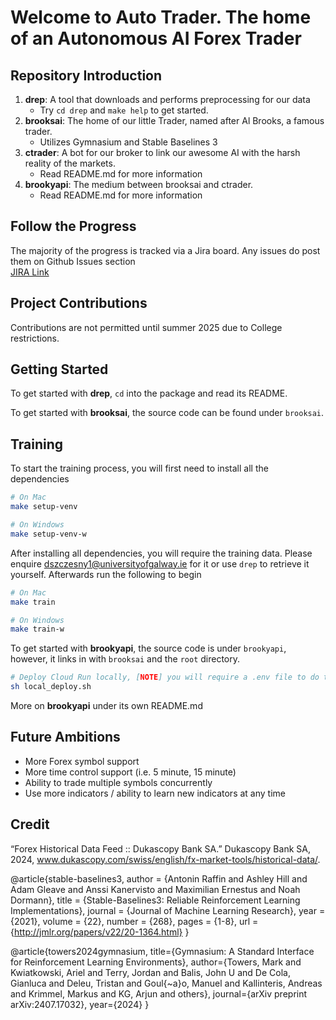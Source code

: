 # Welcome to Auto Trader. The home of an Autonomous AI Forex Trader

## Repository Introduction
1. **drep**: A tool that downloads and performs preprocessing for our data
    - Try `cd drep` and `make help` to get started.
2. **brooksai**: The home of our little Trader, named after Al Brooks, a famous trader.
    - Utilizes Gymnasium and Stable Baselines 3
3. **ctrader**: A bot for our broker to link our awesome AI with the harsh reality of the markets.
    - Read README.md for more information
4. **brookyapi**: The medium between brooksai and ctrader.
    - Read README.md for more information

## Follow the Progress
The majority of the progress is tracked via a Jira board. Any issues do post them on Github Issues section
<br/>[JIRA Link](https://daveszczesny-college.atlassian.net/jira/software/projects/AT/boards/1/backlog)


## Project Contributions

Contributions are not permitted until summer 2025 due to College restrictions.

## Getting Started

To get started with **drep**, `cd` into the package and read its README.

To get started with **brooksai**, the source code can be found under `brooksai`.

## Training
To start the training process, you will first need to install all the dependencies
```bash
# On Mac
make setup-venv

# On Windows
make setup-venv-w
```
After installing all dependencies, you will require the training data. Please enquire dszczesny1@universityofgalway.ie for it or use `drep` to retrieve it yourself.
Afterwards run the following to begin
```bash
# On Mac
make train

# On Windows
make train-w
```

To get started with **brookyapi**, the source code is under `brookyapi`, however, it links in with `brooksai` and the `root` directory.
```bash
# Deploy Cloud Run locally, [NOTE] you will require a .env file to do this. Reach out to code owner for this
sh local_deploy.sh
```

More on **brookyapi** under its own README.md

## Future Ambitions

- More Forex symbol support
- More time control support (i.e. 5 minute, 15 minute)
- Ability to trade multiple symbols concurrently
- Use more indicators / ability to learn new indicators at any time

## Credit

“Forex Historical Data Feed :: Dukascopy Bank SA.” Dukascopy Bank SA, 2024, www.dukascopy.com/swiss/english/fx-market-tools/historical-data/.

@article{stable-baselines3,
  author  = {Antonin Raffin and Ashley Hill and Adam Gleave and Anssi Kanervisto and Maximilian Ernestus and Noah Dormann},
  title   = {Stable-Baselines3: Reliable Reinforcement Learning Implementations},
  journal = {Journal of Machine Learning Research},
  year    = {2021},
  volume  = {22},
  number  = {268},
  pages   = {1-8},
  url     = {http://jmlr.org/papers/v22/20-1364.html}
}

@article{towers2024gymnasium,
  title={Gymnasium: A Standard Interface for Reinforcement Learning Environments},
  author={Towers, Mark and Kwiatkowski, Ariel and Terry, Jordan and Balis, John U and De Cola, Gianluca and Deleu, Tristan and Goul{\~a}o, Manuel and Kallinteris, Andreas and Krimmel, Markus and KG, Arjun and others},
  journal={arXiv preprint arXiv:2407.17032},
  year={2024}
}